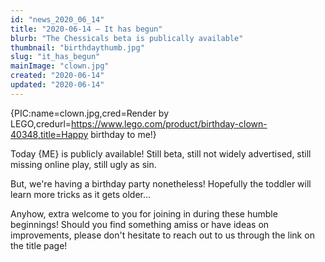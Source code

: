 ```yaml
---
id: "news_2020_06_14"
title: "2020-06-14 — It has begun"
blurb: "The Chessicals beta is publically available"
thumbnail: "birthdaythumb.jpg"
slug: "it_has_begun"
mainImage: "clown.jpg"
created: "2020-06-14"
updated: "2020-06-14"
---
```


{PIC:name=clown.jpg,cred=Render by LEGO,credurl=https://www.lego.com/product/birthday-clown-40348,title=Happy birthday to me!}

Today {ME} is publicly available! Still beta, still not widely advertised, still missing online play, still ugly as sin.

But, we're having a birthday party nonetheless! Hopefully the toddler will learn more tricks as it gets older...

Anyhow, extra welcome to you for joining in during these humble beginnings! Should you find something amiss or have ideas on improvements, please don't hesitate to reach out to us through the link on the title page!
